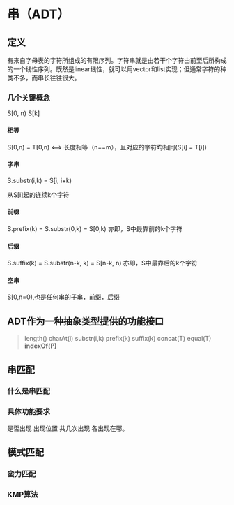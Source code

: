 # 串（ADT）

## 定义

有来自字母表的字符所组成的有限序列。字符串就是由若干个字符由前至后所构成的一个线性序列。既然是linear线性，就可以用vector和list实现；但通常字符的种类不多，而串长往往很大。

### 几个关键概念

S[0, n) S[k]

#### 相等

S[0,n) = T[0,n) <==> 长度相等（n==m），且对应的字符均相同(S[i] = T[i])

#### 字串

S.substr(i,k) = S[i, i+k)

从S[i]起的连续k个字符

#### 前缀

S.prefix(k) = S.substr(0,k) = S[0,k)
亦即，S中最靠前的k个字符

#### 后缀

S.suffix(k) = S.substr(n-k, k) = S[n-k, n)
亦即，S中最靠后的k个字符

#### 空串

S[0,n=0),也是任何串的子串，前缀，后缀

## ADT作为一种抽象类型提供的功能接口

>length()
>charAt(i)
>substr(i,k)
>prefix(k)
>suffix(k)
>concat(T)
>equal(T)
>**indexOf(P)**

## 串匹配

### 什么是串匹配

### 具体功能要求

是否出现
出现位置
共几次出现
各出现在哪。

## 模式匹配

### 蛮力匹配

### KMP算法

